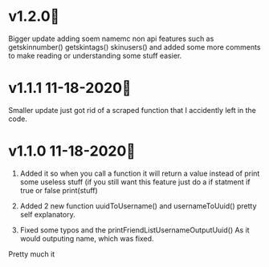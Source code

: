 # v1.2.0🎉
Bigger update adding soem namemc non api features such as getskinnumber() getskintags() skinusers() and added some more comments to make reading or understanding some stuff easier.

# v1.1.1 11-18-2020🎉 

Smaller update just got rid of a scraped function that I accidently left in the code.

# v1.1.0 11-18-2020🥳

1. Added it so when you call a function it will return a value instead of print some useless stuff (if you still want this feature just do a if statment if true or false print(stuff)

2. Added 2 new function uuidToUsername() and usernameToUuid() pretty self explanatory.

3. Fixed some typos and the printFriendListUsernameOutputUuid() As it would outputing name, which was fixed.

Pretty much it


